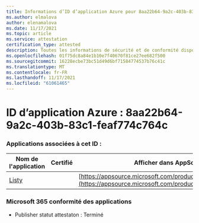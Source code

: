 ```yaml
---
title: Informations d’ID d’application Azure pour 8aa22b64-9a2c-403b-83c1-feaf774c764c
ms.author: elmalova
author: elenamalova
ms.date: 11/17/2021
ms.topic: article
ms.service: attestation
certification_type: attested
description: Toutes les informations de sécurité et de conformité disponibles pour 8aa22b64-9a2c-403b-83c1-feaf774c764c.
ms.openlocfilehash: 01f75dc8a84e1b10e7f40670f81ce27ee682f500
ms.sourcegitcommit: 16228ecbe73bc51d49d6bf71584774537b76c41c
ms.translationtype: MT
ms.contentlocale: fr-FR
ms.lasthandoff: 11/17/2021
ms.locfileid: "61061465"
---
```

# <a name="azure-app-id-8aa22b64-9a2c-403b-83c1-feaf774c764c"></a>ID d’application Azure : 8aa22b64-9a2c-403b-83c1-feaf774c764c


### <a name="apps-associated-with-this-id"></a>Applications associées à cet ID :
| **Nom de l'application** | **Certifié** | **Afficher dans AppSource** |
|--------------|---------------|-----------------------|
| [Listy](https://docs.microsoft.com/microsoft-365-app-certification/forward/WA200000798) |  | [https://appsource.microsoft.com/product/office/WA200000798](https://appsource.microsoft.com/product/office/WA200000798) |

### <a name="microsoft-365-app-compliance-status"></a>Microsoft 365 conformité des applications
- Publisher statut attestaton : Terminé
